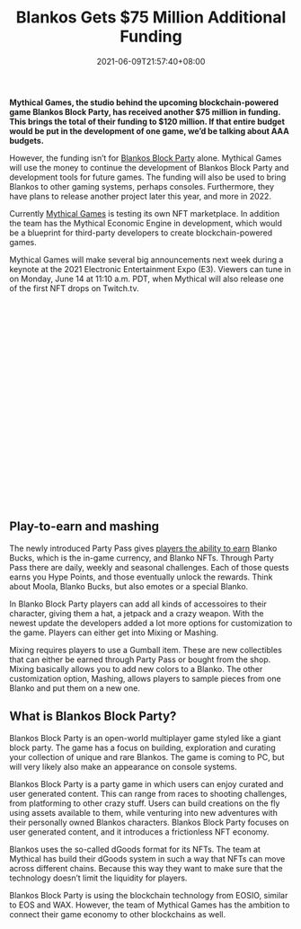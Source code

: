 ﻿---
title: "Blankos Gets $75 Million Additional Funding"
date: 2021-06-09T21:57:40+08:00
lastmod: 2021-06-09T16:45:40+08:00
draft: false
authors: ["Trent"]
description: "Mythical Games, the studio behind the upcoming blockchain-powered game Blankos Block Party, has received another $75 million in funding. This brings the total of their funding to $120 million. If that entire budget would be put in the development of one game, we¡¯d be talking about AAA budgets."
featuredImage: "blankos-gets-75-million-additional-funding.png"
tags: ["Strategy Games","Play to Earn"]
categories: ["news"]
news: ["Strategy Games"]
weight: 
lightgallery: true
pinned: false
recommend: false
recommend1: false
---

**Mythical Games, the studio behind the upcoming blockchain-powered game Blankos Block Party, has received another $75 million in funding. This brings the total of their funding to $120 million. If that entire budget would be put in the development of one game, we’d be talking about AAA budgets.**

However, the funding isn’t for [Blankos Block Party](https://www.playtoearn.online/tag/blankos-block-party/) alone. Mythical Games will use the money to continue the development of Blankos Block Party and development tools for future games. The funding will also be used to bring Blankos to other gaming systems, perhaps consoles. Furthermore, they have plans to release another project later this year, and more in 2022.

Currently [Mythical Games](https://www.playtoearn.online/tag/mythical-games/) is testing its own NFT marketplace. In addition the team has the Mythical Economic Engine in development, which would be a blueprint for third-party developers to create blockchain-powered games.

Mythical Games will make several big announcements next week during a keynote at the 2021 Electronic Entertainment Expo (E3). Viewers can tune in on Monday, June 14 at 11:10 a.m. PDT, when Mythical will also release one of the first NFT drops on Twitch.tv. 

<iframe title="Early Access Soft Launch | Blankos Block Party" width="640" height="360" frameborder="0" allow="accelerometer; autoplay; clipboard-write; encrypted-media; gyroscope; picture-in-picture" allowfullscreen="" data-src="https://www.youtube.com/embed/JSmH_dyeDTU?feature=oembed" class=" lazyloaded" src="data:image/gif;base64,R0lGODlhAQABAAAAACH5BAEKAAEALAAAAAABAAEAAAICTAEAOw==" style="box-sizing: inherit; max-width: 100%; opacity: 1; transition: opacity 400ms ease 0ms;"></iframe>

## Play-to-earn and mashing

The newly introduced Party Pass gives [players the ability to earn](https://www.playtoearn.online/tag/play-to-earn/) Blanko Bucks, which is the in-game currency, and Blanko NFTs. Through Party Pass there are daily, weekly and seasonal challenges. Each of those quests earns you Hype Points, and those eventually unlock the rewards. Think about Moola, Blanko Bucks, but also emotes or a special Blanko.

In Blanko Block Party players can add all kinds of accessoires to their character, giving them a hat, a jetpack and a crazy weapon. With the newest update the developers added a lot more options for customization to the game. Players can either get into Mixing or Mashing.

Mixing requires players to use a Gumball item. These are new collectibles that can either be earned through Party Pass or bought from the shop. Mixing basically allows you to add new colors to a Blanko. The other customization option, Mashing, allows players to sample pieces from one Blanko and put them on a new one. 

## What is Blankos Block Party?

Blankos Block Party is an open-world multiplayer game styled like a giant block party. The game has a focus on building, exploration and curating your collection of unique and rare Blankos. The game is coming to PC, but will very likely also make an appearance on console systems.

Blankos Block Party is a party game in which users can enjoy curated and user generated content. This can range from races to shooting challenges, from platforming to other crazy stuff. Users can build creations on the fly using assets available to them, while venturing into new adventures with their personally owned Blankos characters. Blankos Block Party focuses on user generated content, and it introduces a frictionless NFT economy.

Blankos uses the so-called dGoods format for its NFTs. The team at Mythical has build their dGoods system in such a way that NFTs can move across different chains. Because this way they want to make sure that the technology doesn’t limit the liquidity for players.

Blankos Block Party is using the blockchain technology from EOSIO, similar to EOS and WAX. However, the team of Mythical Games has the ambition to connect their game economy to other blockchains as well.